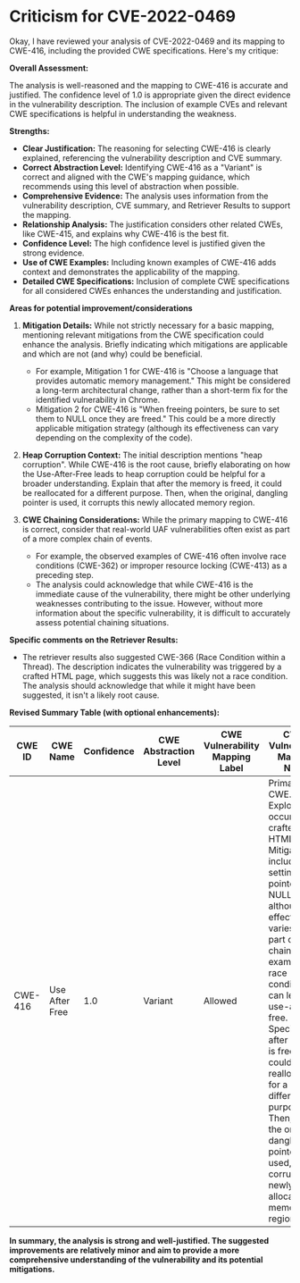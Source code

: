 # Criticism for CVE-2022-0469

Okay, I have reviewed your analysis of CVE-2022-0469 and its mapping to CWE-416, including the provided CWE specifications. Here's my critique:

**Overall Assessment:**

The analysis is well-reasoned and the mapping to CWE-416 is accurate and justified. The confidence level of 1.0 is appropriate given the direct evidence in the vulnerability description. The inclusion of example CVEs and relevant CWE specifications is helpful in understanding the weakness.

**Strengths:**

*   **Clear Justification:** The reasoning for selecting CWE-416 is clearly explained, referencing the vulnerability description and CVE summary.
*   **Correct Abstraction Level:** Identifying CWE-416 as a "Variant" is correct and aligned with the CWE's mapping guidance, which recommends using this level of abstraction when possible.
*   **Comprehensive Evidence:** The analysis uses information from the vulnerability description, CVE summary, and Retriever Results to support the mapping.
*   **Relationship Analysis:** The justification considers other related CWEs, like CWE-415, and explains why CWE-416 is the best fit.
*   **Confidence Level:** The high confidence level is justified given the strong evidence.
*   **Use of CWE Examples:** Including known examples of CWE-416 adds context and demonstrates the applicability of the mapping.
*   **Detailed CWE Specifications:** Inclusion of complete CWE specifications for all considered CWEs enhances the understanding and justification.

**Areas for potential improvement/considerations**

1.  **Mitigation Details:** While not strictly necessary for a basic mapping, mentioning relevant mitigations from the CWE specification could enhance the analysis. Briefly indicating which mitigations are applicable and which are not (and why) could be beneficial.

    *   For example, Mitigation 1 for CWE-416 is "Choose a language that provides automatic memory management." This might be considered a long-term architectural change, rather than a short-term fix for the identified vulnerability in Chrome.
    *   Mitigation 2 for CWE-416 is "When freeing pointers, be sure to set them to NULL once they are freed." This could be a more directly applicable mitigation strategy (although its effectiveness can vary depending on the complexity of the code).

2.  **Heap Corruption Context:** The initial description mentions "heap corruption". While CWE-416 is the root cause, briefly elaborating on how the Use-After-Free leads to heap corruption could be helpful for a broader understanding.  Explain that after the memory is freed, it could be reallocated for a different purpose.  Then, when the original, dangling pointer is used, it corrupts this newly allocated memory region.

3. **CWE Chaining Considerations:** While the primary mapping to CWE-416 is correct, consider that real-world UAF vulnerabilities often exist as part of a more complex chain of events.

    *   For example, the observed examples of CWE-416 often involve race conditions (CWE-362) or improper resource locking (CWE-413) as a preceding step.
    *   The analysis could acknowledge that while CWE-416 is the immediate cause of the vulnerability, there might be other underlying weaknesses contributing to the issue. However, without more information about the specific vulnerability, it is difficult to accurately assess potential chaining situations.

**Specific comments on the Retriever Results:**

* The retriever results also suggested CWE-366 (Race Condition within a Thread). The description indicates the vulnerability was triggered by a crafted HTML page, which suggests this was likely not a race condition. The analysis should acknowledge that while it might have been suggested, it isn't a likely root cause.

**Revised Summary Table (with optional enhancements):**

| CWE ID | CWE Name | Confidence | CWE Abstraction Level | CWE Vulnerability Mapping Label | CWE-Vulnerability Mapping Notes |
|---|---|---|---|---|---|
| CWE-416 | Use After Free | 1.0 | Variant | Allowed | Primary CWE. Exploitation occurs via crafted HTML. Mitigations include setting freed pointers to NULL, although effectiveness varies. Often part of a chain. For example, race conditions can lead to use-after-free.  Specifically, after memory is freed, it could be reallocated for a different purpose. Then, when the original, dangling pointer is used, it corrupts this newly allocated memory region. |

**In summary, the analysis is strong and well-justified. The suggested improvements are relatively minor and aim to provide a more comprehensive understanding of the vulnerability and its potential mitigations.**